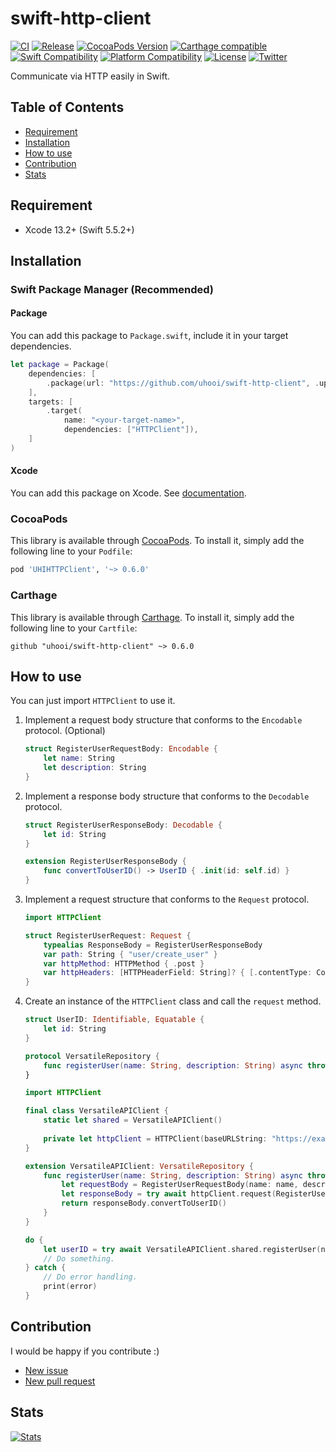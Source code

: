 # swift-http-client

[![CI](https://github.com/uhooi/swift-http-client/actions/workflows/main.yml/badge.svg?branch=main)](https://github.com/uhooi/swift-http-client/actions/workflows/main.yml)
[![Release](https://img.shields.io/github/v/release/uhooi/swift-http-client)](https://github.com/uhooi/swift-http-client/releases/latest)
[![CocoaPods Version](https://img.shields.io/cocoapods/v/UHIHTTPClient.svg)](https://cocoapods.org/pods/UHIHTTPClient)
[![Carthage compatible](https://img.shields.io/badge/Carthage-compatible-4BC51D.svg)](https://github.com/uhooi/swift-http-client)
[![Swift Compatibility](https://img.shields.io/endpoint?url=https%3A%2F%2Fswiftpackageindex.com%2Fapi%2Fpackages%2Fuhooi%2Fswift-http-client%2Fbadge%3Ftype%3Dswift-versions)](https://swiftpackageindex.com/uhooi/swift-http-client)
[![Platform Compatibility](https://img.shields.io/endpoint?url=https%3A%2F%2Fswiftpackageindex.com%2Fapi%2Fpackages%2Fuhooi%2Fswift-http-client%2Fbadge%3Ftype%3Dplatforms)](https://swiftpackageindex.com/uhooi/swift-http-client)
[![License](https://img.shields.io/github/license/uhooi/swift-http-client)](https://github.com/uhooi/swift-http-client/blob/main/LICENSE)
[![Twitter](https://img.shields.io/twitter/follow/the_uhooi?style=social)](https://twitter.com/the_uhooi)

Communicate via HTTP easily in Swift.

## Table of Contents

- [Requirement](#Requirement)
- [Installation](#installation)
- [How to use](#how-to-use)
- [Contribution](#contribution)
- [Stats](#stats)

## Requirement

- Xcode 13.2+ (Swift 5.5.2+)

## Installation

### Swift Package Manager (Recommended)

#### Package

You can add this package to `Package.swift`, include it in your target dependencies.

```swift
let package = Package(
    dependencies: [
        .package(url: "https://github.com/uhooi/swift-http-client", .upToNextMajor(from: "0.6.0")),
    ],
    targets: [
        .target(
            name: "<your-target-name>",
            dependencies: ["HTTPClient"]),
    ]
)
```

#### Xcode

You can add this package on Xcode.
See [documentation](https://developer.apple.com/documentation/swift_packages/adding_package_dependencies_to_your_app).

### CocoaPods

This library is available through [CocoaPods](https://cocoapods.org). To install it, simply add the following line to your `Podfile`:

```ruby
pod 'UHIHTTPClient', '~> 0.6.0'
```

### Carthage

This library is available through [Carthage](https://github.com/Carthage/Carthage). To install it, simply add the following line to your `Cartfile`:

```
github "uhooi/swift-http-client" ~> 0.6.0
```

## How to use

You can just import `HTTPClient` to use it.

1. Implement a request body structure that conforms to the `Encodable` protocol. (Optional)

    ```swift
    struct RegisterUserRequestBody: Encodable {
        let name: String
        let description: String
    }
    ```

2. Implement a response body structure that conforms to the `Decodable` protocol.

    ```swift
    struct RegisterUserResponseBody: Decodable {
        let id: String
    }
    
    extension RegisterUserResponseBody {
        func convertToUserID() -> UserID { .init(id: self.id) }
    }
    ```

3. Implement a request structure that conforms to the `Request` protocol.

    ```swift
    import HTTPClient
    
    struct RegisterUserRequest: Request {
        typealias ResponseBody = RegisterUserResponseBody
        var path: String { "user/create_user" }
        var httpMethod: HTTPMethod { .post }
        var httpHeaders: [HTTPHeaderField: String]? { [.contentType: ContentType.applicationJson.rawValue] }
    }
    ```

4. Create an instance of the `HTTPClient` class and call the `request` method.

    ```swift
    struct UserID: Identifiable, Equatable {
        let id: String
    }
    ```

    ```swift
    protocol VersatileRepository {
        func registerUser(name: String, description: String) async throws -> UserID
    }
    ```

    ```swift
    import HTTPClient
    
    final class VersatileAPIClient {
        static let shared = VersatileAPIClient()
        
        private let httpClient = HTTPClient(baseURLString: "https://example.com/api/")
    }
    
    extension VersatileAPIClient: VersatileRepository {
        func registerUser(name: String, description: String) async throws -> UserID {
            let requestBody = RegisterUserRequestBody(name: name, description: description)
            let responseBody = try await httpClient.request(RegisterUserRequest(), requestBody: requestBody)
            return responseBody.convertToUserID()
        }
    }
    ```

    ```swift
    do {
        let userID = try await VersatileAPIClient.shared.registerUser(name: "Uhooi", description: "Green monster.")
        // Do something.
    } catch {
        // Do error handling.
        print(error)
    }
    ```

## Contribution

I would be happy if you contribute :)

- [New issue](https://github.com/uhooi/swift-http-client/issues/new)
- [New pull request](https://github.com/uhooi/swift-http-client/compare)

## Stats

[![Stats](https://repobeats.axiom.co/api/embed/f2fa570e3daa9586ec48ddd7649e948f2f873f39.svg "Repobeats analytics image")](https://github.com/uhooi/swift-http-client)

